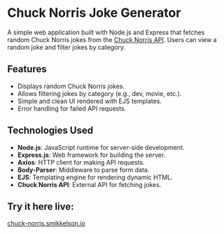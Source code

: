 # Chuck Norris Joke Generator

A simple web application built with Node.js and Express that fetches random Chuck Norris jokes from the [Chuck Norris API](https://api.chucknorris.io/). Users can view a random joke and filter jokes by category.

## Features

- Displays random Chuck Norris jokes.
- Allows filtering jokes by category (e.g., dev, movie, etc.).
- Simple and clean UI rendered with EJS templates.
- Error handling for failed API requests.

## Technologies Used

- **Node.js**: JavaScript runtime for server-side development.
- **Express.js**: Web framework for building the server.
- **Axios**: HTTP client for making API requests.
- **Body-Parser**: Middleware to parse form data.
- **EJS**: Templating engine for rendering dynamic HTML.
- **Chuck Norris API**: External API for fetching jokes.

## Try it here live:
[chuck-norris.smikkelson.io](http://chuck-norris.smikkelson.io)
